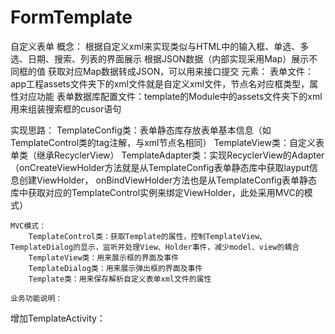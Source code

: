 # FormTemplate
自定义表单
概念：
    根据自定义xml来实现类似与HTML中的输入框、单选、多选、日期、搜索、列表的界面展示
    根据JSON数据（内部实现采用Map）展示不同框的值
    获取对应Map数据转成JSON，可以用来接口提交
元素：
    表单文件： app工程assets文件夹下的xml文件就是自定义xml文件，节点名对应框类型，属性对应功能
    表单数据库配置文件：template的Module中的assets文件夹下的xml 用来组装搜索框的cusor语句

实现思路：
    TemplateConfig类：表单静态库存放表单基本信息（如TemplateControl类的tag注解，与xml节点名相同）
    TemplateView类：自定义表单类（继承RecyclerView）
    TemplateAdapter类：实现RecyclerView的Adapter（onCreateViewHolder方法就是从TemplateConfig表单静态库中获取layput信息创建ViewHolder，
        onBindViewHolder方法也是从TemplateConfig表单静态库中获取对应的TemplateControl实例来绑定ViewHolder，此处采用MVC的模式）

    MVC模式：
        TemplateControl类：获取Template的属性，控制TemplateView、TemplateDialog的显示，监听并处理View、Holder事件，减少model、view的耦合
        TemplateView类：用来展示框的界面及事件
        TemplateDialog类：用来展示弹出框的界面及事件
        Template类：用来保存解析自定义表单xml文件的属性

    业务功能说明：


增加TemplateActivity：

